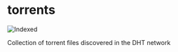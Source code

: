 torrents 
========
![Indexed](https://img.shields.io/badge/indexed-131207-blue)

Collection of torrent files discovered in the DHT network
